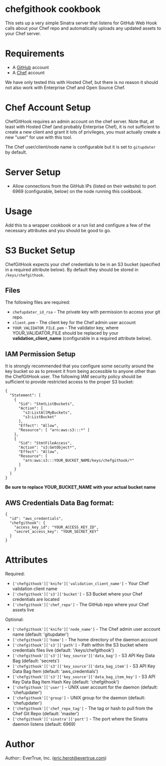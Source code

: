 # chefgithook cookbook

This sets up a very simple Sinatra server that listens for GitHub Web Hook
calls about your Chef repo and automatically uploads any updated assets
to your Chef server.

# Requirements

- A [GitHub](http://github.com) account
- A [Chef](http://www.getchef.com) account

We have only tested this with Hosted Chef, but there is no reason it should not
also work with Enterprise Chef and Open Source Chef.

# Chef Account Setup

ChefGitHook requires an admin account on the chef server.  Note that, at least
with Hosted Chef (and probably Enterprise Chef), it is not sufficient to create
a new client and grant it lots of privileges, you must actually create a new
"user" for use with this tool.

The Chef user/client/node name is configurable but it is set to `gitupdater` by default.

# Server Setup

- Allow connections from the GitHub IPs (listed on their website) to port
6969 (configurable, below) on the node running this cookbook.

# Usage

Add this to a wrapper cookbook or a run list and configure a few of the
necessary attributes and you should be good to go.

# S3 Bucket Setup

ChefGitHook expects your chef credentials to be in an S3 bucket (specified in a required attribute below).  By default they should be stored in `/keys/chefgithook`.

## Files

The following files are required:

- `chefupdater_id_rsa` - The private key with permission to access your git repo.
- `client.pem` - The client key for the Chef admin user account
- `YOUR_VALIDATOR_FILE.pem` - The validator key, where YOUR_VALIDATOR_FILE should be replaced by your **validation_client_name** (configurable in a required attribute below).

## IAM Permission Setup

It is strongly recommended that you configure some security around the key
bucket so as to prevent it from being accessible to anyone other than the
ChefGitHook user.  The following IAM security policy should be sufficient to
provide restricted access to the proper S3 bucket:

    {
      "Statement": [
        {
          "Sid": "StmtListBuckets",
          "Action": [
            "s3:ListAllMyBuckets",
            "s3:ListBucket"
          ],
          "Effect": "Allow",
          "Resource": [ "arn:aws:s3:::*" ]
        },
        {
          "Sid": "StmtFileAccess",
          "Action": "s3:GetObject*",
          "Effect": "Allow",
          "Resource": [
            "arn:aws:s3:::YOUR_BUCKET_NAME/keys/chefgithook/*"
          ]
        }
      ]
    }

**Be sure to replace YOUR_BUCKET_NAME with your actual bucket name**

## AWS Credentials Data Bag format:

    {
      "id": "aws_credentials",
      "chefgithook": {
        "access_key_id": "YOUR_ACCESS_KEY_ID",
        "secret_access_key": "YOUR_SECRET_KEY"
      }
    }

# Attributes

Required:

- `['chefgithook']['knife']['validation_client_name']` - Your Chef validation client name
- `['chefgithook']['s3']['bucket']` - S3 Bucket where your Chef credentials are located
- `['chefgithook']['chef_repo']` - The GitHub repo where your Chef assets live

Optional:

- `['chefgithook']['knife']['node_name']` - The Chef admin user account name (default: 'gitupdater')
- `['chefgithook']['home']` - The home directory of the daemon account
- `['chefgithook']['s3']['path']` - Path within the S3 bucket where credentials files live (default: '/keys/chefgithook')
- `['chefgithook']['s3']['key_source']['data_bag']` - S3 API Key Data Bag (default: 'secrets')
- `['chefgithook']['s3']['key_source']['data_bag_item']` -  S3 API Key Data Bag Item (default: 'aws_credentials')
- `['chefgithook']['s3']['key_source']['data_bag_item_key']` - S3 API Key Data Bag Item Hash Key (default: 'chefgithook')
- `['chefgithook']['user']` - UNIX user account for the daemon (default: 'chefupdater')
- `['chefgithook']['group']` - UNIX group for the daemon (default: 'chefupdater')
- `['chefgithook']['chef_repo_tag']` - The tag or hash to pull from the Chef Git Repo (default: 'master')
- `['chefgithook']['sinatra']['port']` - The port where the Sinatra daemon listens (default: 6969)

# Author

Author:: EverTrue, Inc. (<eric.herot@evertrue.com>)

